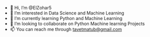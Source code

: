 - 👋 Hi, I’m @ElZohar5
- 👀 I’m interested in Data Science and Machine Learning
- 🌱 I’m currently learning Python and Machine Learning
- 💞️ I’m looking to collaborate on Python Machine learning Projects
- 📫 You can reach me through tavetmatub@gmail.com

